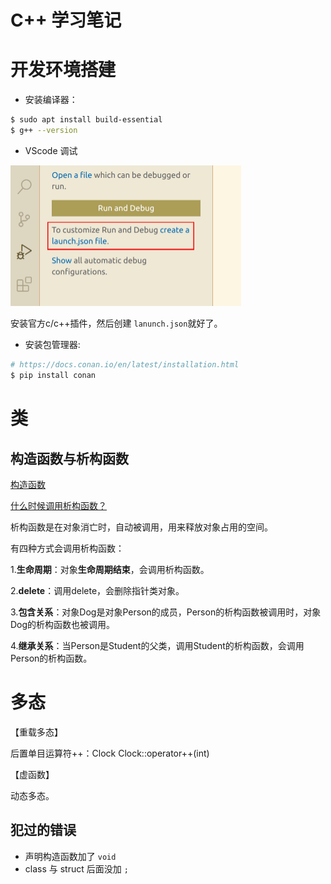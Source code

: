 # C++ 学习笔记



# 开发环境搭建

- 安装编译器：

```sh
$ sudo apt install build-essential
$ g++ --version
```

- VScode 调试

<img src="./VScode Debuger.png" alt="VScode Debuger" style="zoom:50%;" />

安装官方c/c++插件，然后创建 `lanunch.json`就好了。

- 安装包管理器:

```sh
# https://docs.conan.io/en/latest/installation.html
$ pip install conan
```





# 类



## 构造函数与析构函数



[构造函数](http://c.biancheng.net/view/1401.html)





[什么时候调用析构函数？](https://www.cnblogs.com/AntonioSu/p/12269474.html)

析构函数是在对象消亡时，自动被调用，用来释放对象占用的空间。

有四种方式会调用析构函数：

1.**生命周期**：对象**生命周期结束**，会调用析构函数。

2.**delete**：调用delete，会删除指针类对象。

3.**包含关系**：对象Dog是对象Person的成员，Person的析构函数被调用时，对象Dog的析构函数也被调用。

4.**继承关系**：当Person是Student的父类，调用Student的析构函数，会调用Person的析构函数。





# 多态

【重载多态】



后置单目运算符++：Clock Clock::operator++(int)

【虚函数】

动态多态。





## 犯过的错误

- 声明构造函数加了 `void`
- class 与 struct 后面没加 `;`



